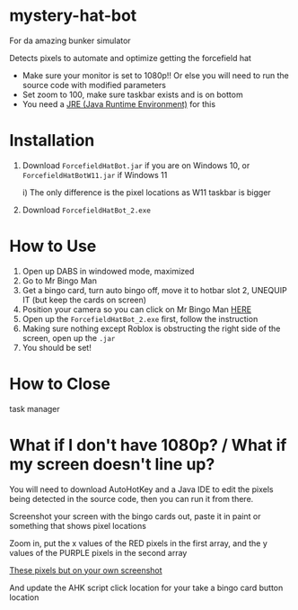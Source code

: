 # mystery-hat-bot
For da amazing bunker simulator

Detects pixels to automate and optimize getting the forcefield hat

* Make sure your monitor is set to 1080p!! Or else you will need to run the source code with modified parameters
* Set zoom to 100, make sure taskbar exists and is on bottom
* You need a [JRE (Java Runtime Environment)](https://www.oracle.com/java/technologies/downloads/#jdk20-windows) for this

# Installation
1. Download `ForcefieldHatBot.jar` if you are on Windows 10, or `ForcefieldHatBotW11.jar` if Windows 11

     i) The only difference is the pixel locations as W11 taskbar is bigger

2. Download `ForcefieldHatBot_2.exe`

# How to Use
1. Open up DABS in windowed mode, maximized
2. Go to Mr Bingo Man
3. Get a bingo card, turn auto bingo off, move it to hotbar slot 2, UNEQUIP IT (but keep the cards on screen)
4. Position your camera so you can click on Mr Bingo Man [HERE](https://cdn.discordapp.com/attachments/401130434378989592/1113543650673168426/bingomoment.png)
5. Open up the `ForcefieldHatBot_2.exe` first, follow the instruction
6. Making sure nothing except Roblox is obstructing the right side of the screen, open up the `.jar`
7. You should be set!

# How to Close
task manager

# What if I don't have 1080p? / What if my screen doesn't line up?
You will need to download AutoHotKey and a Java IDE to edit the pixels being detected in the source code, then you can run it from there.

Screenshot your screen with the bingo cards out, paste it in paint or something that shows pixel locations

Zoom in, put the x values of the RED pixels in the first array, and the y values of the PURPLE pixels in the second array

[These pixels but on your own screenshot](https://cdn.discordapp.com/attachments/401130434378989592/1113543650673168426/bingomoment.png)

And update the AHK script click location for your take a bingo card button location
